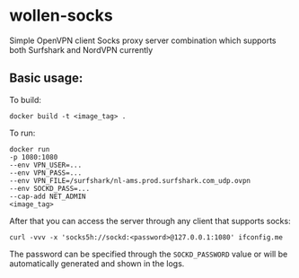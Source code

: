 # wollen-socks
Simple OpenVPN client Socks proxy server combination which supports both Surfshark and NordVPN currently

## Basic usage:

To build:

    docker build -t <image_tag> .
    
To run:

```
docker run
-p 1080:1080
--env VPN_USER=...
--env VPN_PASS=...
--env VPN_FILE=/surfshark/nl-ams.prod.surfshark.com_udp.ovpn
--env SOCKD_PASS=...
--cap-add NET_ADMIN
<image_tag> 
```

After that you can access the server through any client that supports socks:

    curl -vvv -x 'socks5h://sockd:<password>@127.0.0.1:1080' ifconfig.me 

The password can be specified through the `SOCKD_PASSWORD` value or will be automatically generated and shown in the logs.

